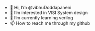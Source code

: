 - 👋 Hi, I’m @vibhuDoddapaneni
- 👀 I’m interested in VlSI System design
- 🌱 I’m currently learning verilog
- 📫 How to reach me through my github

<!---
vibhuDoddapaneni/vibhuDoddapaneni is a ✨ special ✨ repository because its `README.md` (this file) appears on your GitHub profile.
You can click the Preview link to take a look at your changes.
--->
